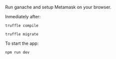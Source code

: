 Run ganache and setup Metamask on your browser.

Inmediately after:
```shell
truffle compile
```

```shell
truffle migrate
```

To start the app:
```shell
npm run dev
```
